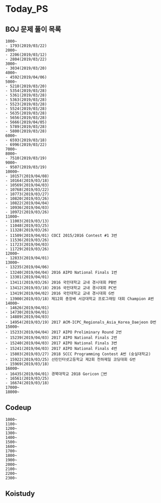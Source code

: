 # Today_PS

## BOJ 문제 풀이 목록

    1000~
    - 1793(2019/03/22)
    2000~
    - 2206(2019/03/12)
    - 2804(2019/03/22)
    3000~
    - 3034(2019/03/20)
    4000~
    - 4592(2019/04/06)
    5000~
    - 5218(2019/03/20)
    - 5354(2019/03/28)
    - 5361(2019/03/28)
    - 5363(2019/03/28)
    - 5523(2019/03/28)
    - 5524(2019/03/28)
    - 5635(2019/03/28)
    - 5656(2019/03/28)
    - 5666(2019/04/05)
    - 5789(2019/03/28)
    - 5800(2019/03/28)
    6000~
    - 6593(2019/03/18)
    - 6996(2019/03/22)
    7000~
    8000~
    - 7510(2019/03/19)
    9000~
    - 9507(2019/03/19)
    10000~
    - 10157(2019/04/08)
    - 10164(2019/03/18)
    - 10569(2019/04/03)
    - 10768(2019/03/22)
    - 10773(2019/03/27)
    - 10820(2019/03/26)
    - 10822(2019/04/04)
    - 10936(2019/04/03)
    - 10972(2019/03/26)
    11000~
    - 11003(2019/03/13)
    - 11048(2019/03/25)
    - 11328(2019/03/26)
    - 11509(2019/04/01) COCI 2015/2016 Contest #1 3번
    - 11536(2019/03/26)
    - 11723(2019/04/03)
    - 11729(2019/03/26)
    12000~
    - 12833(2019/04/01)
    13000~
    - 13235(2019/04/06)
    - 13240(2019/04/04) 2016 AIPO National Finals 1번
    - 13301(2019/04/01)
    - 13411(2019/03/26) 2016 국민대학교 교내 경시대회 PB번
    - 13412(2019/03/18) 2016 국민대학교 교내 경시대회 PC번
    - 13419(2019/04/02) 2016 국민대학교 교내 경시대회 G번
    - 13900(2019/03/18) 제12회 총장배 서강대학교 프로그래밍 대회 Champion A번
    14000~
    - 14626(2019/04/01)
    - 14730(2019/04/01)
    - 14889(2019/04/03)
    - 14954(2019/03/19) 2017 ACM-ICPC_Regionals_Asia_Korea_Daejeon D번
    15000~
    - 15233(2019/04/04) 2017 AIPO Preliminary Round 2번
    - 15239(2019/04/03) 2017 AIPO National Finals 2번
    - 15240(2019/04/03) 2017 AIPO National Finals 3번
    - 15241(2019/04/03) 2017 AIPO National Finals 4번
    - 15803(2019/03/27) 2018 SCCC Programming Contest A번 (숭실대학교)
    - 15922(2019/03/25) 선린인터넷고등학교 제2회 천하제일 코딩대회 G번
    - 15969(2019/03/18)
    16000~
    - 16435(2019/04/01) 경북대학교 2018 Goricon 🐍번
    - 16561(2019/03/25)
    - 16674(2019/03/18)
    17000~
    18000~
## Codeup
    1000~
    1100~
    1200~
    1300~
    1400~
    1500~
    1600~
    1700~
    1800~
    1900~
    2000~
    2100~
    2200~
    2300~
## Koistudy